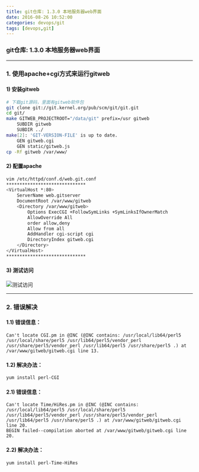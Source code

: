 ```yaml
---
title: git仓库: 1.3.0 本地服务器web界面
date: 2016-08-26 10:52:00
categories: devops/git
tags: [devops,git]
---
```

### git仓库: 1.3.0 本地服务器web界面

---

### 1. 使用apache+cgi方式来运行gitweb
#### 1) 安装gitweb
``` bash
# 下载git源码，里面有gitweb软件包
git clone git://git.kernel.org/pub/scm/git/git.git
cd git/
make GITWEB_PROJECTROOT="/data/git" prefix=/usr gitweb     
    SUBDIR gitweb
    SUBDIR ../
make[2]: 'GIT-VERSION-FILE' is up to date.
    GEN gitweb.cgi
    GEN static/gitweb.js
cp -Rf gitweb /var/www/
```

#### 2) 配置apache
``` bash
vim /etc/httpd/conf.d/web.git.conf
******************************
<VirtualHost *:80>
    ServerName web.gitserver
    DocumentRoot /var/www/gitweb
    <Directory /var/www/gitweb>
        Options ExecCGI +FollowSymLinks +SymLinksIfOwnerMatch
        AllowOverride All
        order allow,deny
        Allow from all
        AddHandler cgi-script cgi
        DirectoryIndex gitweb.cgi
    </Directory>
</VirtualHost>
******************************
```

#### 3) 测试访问
![测试访问](/static/images/docs/devops/git/devops-git-git1.3.0.png)

---

### 2. 错误解决
#### 1.1) 错误信息：
```
Can't locate CGI.pm in @INC (@INC contains: /usr/local/lib64/perl5 /usr/local/share/perl5 /usr/lib64/perl5/vendor_perl /usr/share/perl5/vendor_perl /usr/lib64/perl5 /usr/share/perl5 .) at /var/www/gitweb/gitweb.cgi line 13.
```

#### 1.2) 解决办法：
``` bash
yum install perl-CGI
```

#### 2.1) 错误信息：
```
Can't locate Time/HiRes.pm in @INC (@INC contains: /usr/local/lib64/perl5 /usr/local/share/perl5 /usr/lib64/perl5/vendor_perl /usr/share/perl5/vendor_perl /usr/lib64/perl5 /usr/share/perl5 .) at /var/www/gitweb/gitweb.cgi line 20.
BEGIN failed--compilation aborted at /var/www/gitweb/gitweb.cgi line 20.
```

#### 2.2) 解决办法：
``` bash
yum install perl-Time-HiRes
```
